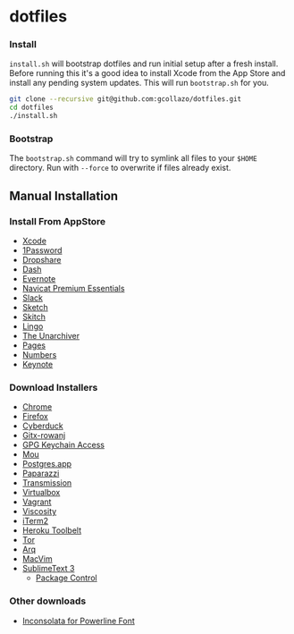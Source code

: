 # dotfiles

### Install
`install.sh` will bootstrap dotfiles and run initial setup after a fresh install. Before running this it's a good idea to install Xcode from the App Store and install any pending system updates. This will run `bootstrap.sh` for you.

```bash
git clone --recursive git@github.com:gcollazo/dotfiles.git
cd dotfiles
./install.sh
```

### Bootstrap
The `bootstrap.sh` command will try to symlink all files to your `$HOME` directory. Run with `--force` to overwrite if files already exist.

## Manual Installation

### Install From AppStore
- [Xcode](https://itunes.apple.com/us/app/xcode/id497799835?mt=12)
- [1Password](https://itunes.apple.com/us/app/1password-password-manager/id443987910?mt=12)
- [Dropshare](https://itunes.apple.com/app/dropshare/id814499284?ls=1&mt=12)
- [Dash](https://itunes.apple.com/us/app/dash-docs-snippets/id458034879?mt=12)
- [Evernote](https://itunes.apple.com/us/app/evernote/id406056744?mt=12)
- [Navicat Premium Essentials](https://itunes.apple.com/us/app/navicat-premium-essentials/id466416967?mt=12)
- [Slack](https://itunes.apple.com/us/app/slack/id803453959?mt=12)
- [Sketch](https://itunes.apple.com/us/app/sketch-3/id852320343?mt=12)
- [Skitch](https://itunes.apple.com/us/app/skitch-snap.-mark-up.-share./id425955336?mt=12)
- [Lingo](https://itunes.apple.com/us/app/lingo/id624884154?mt=12)
- [The Unarchiver](https://itunes.apple.com/us/app/the-unarchiver/id425424353?mt=12)
- [Pages](https://itunes.apple.com/us/app/pages/id409201541?mt=12)
- [Numbers](https://itunes.apple.com/us/app/numbers/id409203825?mt=12)
- [Keynote](https://itunes.apple.com/us/app/keynote/id409183694?mt=12)

### Download Installers
- [Chrome](https://www.google.com/chrome/browser/)
- [Firefox](https://www.mozilla.org/en-US/firefox/new/)
- [Cyberduck](https://cyberduck.io)
- [Gitx-rowanj](https://github.com/rowanj/gitx/blob/master/README.markdown)
- [GPG Keychain Access](https://gpgtools.org/)
- [Mou](http://25.io/mou/)
- [Postgres.app](http://postgresapp.com/)
- [Paparazzi](https://derailer.org/paparazzi/)
- [Transmission](https://www.transmissionbt.com/download/)
- [Virtualbox](https://www.virtualbox.org/wiki/Downloads)
- [Vagrant](https://www.vagrantup.com/downloads.html)
- [Viscosity](http://www.sparklabs.com/viscosity/download/)
- [iTerm2](https://iterm2.com/downloads.html)
- [Heroku Toolbelt](https://toolbelt.heroku.com/)
- [Tor](https://www.torproject.org/download/download-easy.html.en)
- [Arq](http://www.haystacksoftware.com/arq/)
- [MacVim](https://github.com/b4winckler/macvim/releases)
- [SublimeText 3](http://www.sublimetext.com/3)
  - [Package Control](https://sublime.wbond.net/installation)

### Other downloads
- [Inconsolata for Powerline Font](https://github.com/powerline/fonts/tree/master/Inconsolata)
